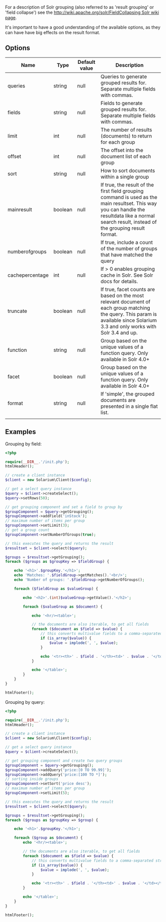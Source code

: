 For a description of Solr grouping (also referred to as 'result grouping' or 'field collapse') see the [http://wiki.apache.org/solr/FieldCollapsing Solr wiki page](http://wiki.apache.org/solr/FieldCollapsing_Solr_wiki_page "wikilink").

It's important to have a good understanding of the available options, as they can have have big effects on the result format.

Options
-------

| Name            | Type    | Default value | Description                                                                                                                                                                                       |
|-----------------|---------|---------------|---------------------------------------------------------------------------------------------------------------------------------------------------------------------------------------------------|
| queries         | string  | null          | Queries to generate grouped results for. Separate multiple fields with commas.                                                                                                                    |
| fields          | string  | null          | Fields to generate grouped results for. Separate multiple fields with commas.                                                                                                                     |
| limit           | int     | null          | The number of results (documents) to return for each group                                                                                                                                        |
| offset          | int     | null          | The offset into the document list of each group                                                                                                                                                   |
| sort            | string  | null          | How to sort documents within a single group                                                                                                                                                       |
| mainresult      | boolean | null          | If true, the result of the first field grouping command is used as the main resultset. This way you can handle the resultdata like a normal search result, instead of the grouping result format. |
| numberofgroups  | boolean | null          | If true, include a count of the number of groups that have matched the query                                                                                                                      |
| cachepercentage | int     | null          | If &gt; 0 enables grouping cache in Solr. See Solr docs for details.                                                                                                                              |
| truncate        | boolean | null          | If true, facet counts are based on the most relevant document of each group matching the query. This param is available since Solarium 3.3 and only works with Solr 3.4 and up.                   |
| function        | string  | null          | Group based on the unique values of a function query. Only available in Solr 4.0+                                                                                                                 |
| facet           | boolean | null          | Group based on the unique values of a function query. Only available in Solr 4.0+                                                                                                                 |
| format          | string  | null          | If 'simple', the grouped documents are presented in a single flat list.                                                                                                                           |
||

Examples
--------

Grouping by field:

```php
<?php

require(__DIR__.'/init.php');
htmlHeader();

// create a client instance
$client = new Solarium\Client($config);

// get a select query instance
$query = $client->createSelect();
$query->setRows(50);

// get grouping component and set a field to group by
$groupComponent = $query->getGrouping();
$groupComponent->addField('inStock');
// maximum number of items per group
$groupComponent->setLimit(3);
// get a group count
$groupComponent->setNumberOfGroups(true);

// this executes the query and returns the result
$resultset = $client->select($query);

$groups = $resultset->getGrouping();
foreach ($groups as $groupKey => $fieldGroup) {

    echo '<h1>'.$groupKey.'</h1>';
    echo 'Matches: '.$fieldGroup->getMatches().'<br/>';
    echo 'Number of groups: '.$fieldGroup->getNumberOfGroups();

    foreach ($fieldGroup as $valueGroup) {

        echo '<h2>'.(int)$valueGroup->getValue().'</h2>';

        foreach ($valueGroup as $document) {

            echo '<hr/><table>';

            // the documents are also iterable, to get all fields
            foreach ($document as $field => $value) {
                // this converts multivalue fields to a comma-separated string
                if (is_array($value)) {
                    $value = implode(', ', $value);
                }

                echo '<tr><th>' . $field . '</th><td>' . $value . '</td></tr>';
            }

            echo '</table>';
        }
    }
}

htmlFooter();

```

Grouping by query:

```php
<?php

require(__DIR__.'/init.php');
htmlHeader();

// create a client instance
$client = new Solarium\Client($config);

// get a select query instance
$query = $client->createSelect();

// get grouping component and create two query groups
$groupComponent = $query->getGrouping();
$groupComponent->addQuery('price:[0 TO 99.99]');
$groupComponent->addQuery('price:[100 TO *]');
// sorting inside groups
$groupComponent->setSort('price desc');
// maximum number of items per group
$groupComponent->setLimit(5);

// this executes the query and returns the result
$resultset = $client->select($query);

$groups = $resultset->getGrouping();
foreach ($groups as $groupKey => $group) {

    echo '<h1>'.$groupKey.'</h1>';

    foreach ($group as $document) {
        echo '<hr/><table>';

        // the documents are also iterable, to get all fields
        foreach ($document as $field => $value) {
            // this converts multivalue fields to a comma-separated string
            if (is_array($value)) {
                $value = implode(', ', $value);
            }

            echo '<tr><th>' . $field . '</th><td>' . $value . '</td></tr>';
        }

        echo '</table>';
    }
}

htmlFooter();

```
